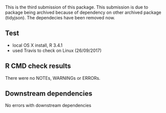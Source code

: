 This is the third submission of this package.
This submission is due to package being archived because of dependency on other archived package (tidyjson). The dependecies have been removed now.

## Test 

* local OS X install, R 3.4.1
* used Travis to check on Linux (26/09/2017)

## R CMD check results

There were no NOTEs, WARNINGs or ERRORs.

## Downstream dependencies

No errors with downstream dependencies
